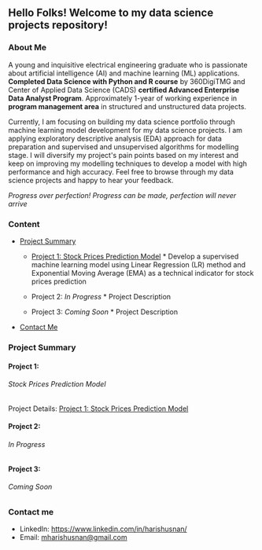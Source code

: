 ## Hello Folks! Welcome to my data science projects repository!


### About Me

A young and inquisitive electrical engineering graduate who is passionate about artificial intelligence (AI) and machine learning (ML) applications. **Completed Data Science with Python and R course** by 360DigiTMG and Center of Applied Data Science (CADS) **certified Advanced Enterprise Data Analyst Program**. Approximately 1-year of working experience in **program management area** in structured and unstructured data projects. 

Currently, I am focusing on building my data science portfolio through machine learning model development for my data science projects. I am applying exploratory descriptive analysis (EDA) approach for data preparation and supervised and unsupervised algorithms for modelling stage. I will diversify my project's pain points based on my interest and keep on improving my modelling techniques to develop a model with high performance and high accuracy. Feel free to browse through my data science projects and happy to hear your feedback.

*Progress over perfection! Progress can be made, perfection will never arrive*



### Content

- [Project Summary](#Project-Summary)
    * [Project 1: Stock Prices Prediction Model](#Stock-Prices-Prediction-Model)
            * Develop a supervised machine learning model using Linear Regression (LR) method and Exponential Moving Average (EMA) as a technical        indicator for stock prices prediction
    
    * Project 2: *In Progress*
            * Project Description

    * Project 3: *Coming Soon*
            * Project Description

- [Contact Me](#Contact-Me)



### Project Summary

#### Project 1: 
###### Stock Prices Prediction Model

Project Details: [Project 1: Stock Prices Prediction Model](https://github.com/harishusnan/Project-1-Stock-Price-Prediction)


#### Project 2: 
###### *In Progress*



#### Project 3: 
###### *Coming Soon*



### Contact me

* LinkedIn: https://www.linkedin.com/in/harishusnan/
* Email: mharishusnan@gmail.com

